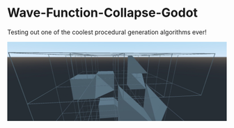 # Wave-Function-Collapse-Godot
Testing out one of the coolest procedural generation algorithms ever!

![name-of-you-image](https://github.com/pragma-strict/Wave-Function-Collapse-Godot/blob/master/Images/screenshot.png)
